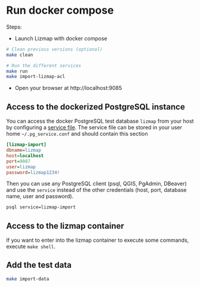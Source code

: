 # Run docker compose

Steps:

- Launch Lizmap with docker compose

```bash
# Clean previous versions (optional)
make clean

# Run the different services
make run
make import-lizmap-acl
```

- Open your browser at http://localhost:9085

## Access to the dockerized PostgreSQL instance

You can access the docker PostgreSQL test database `lizmap` from your host by configuring a
[service file](https://docs.qgis.org/latest/en/docs/user_manual/managing_data_source/opening_data.html#postgresql-service-connection-file).
The service file can be stored in your user home `~/.pg_service.conf` and should contain this section

```ini
[lizmap-import]
dbname=lizmap
host=localhost
port=9087
user=lizmap
password=lizmap1234!
```

Then you can use any PostgreSQL client (psql, QGIS, PgAdmin, DBeaver) and use the `service`
instead of the other credentials (host, port, database name, user and password).

```bash
psql service=lizmap-import
```

## Access to the lizmap container

If you want to enter into the lizmap container to execute some commands,
execute `make shell`.

## Add the test data

```bash
make import-data
```
